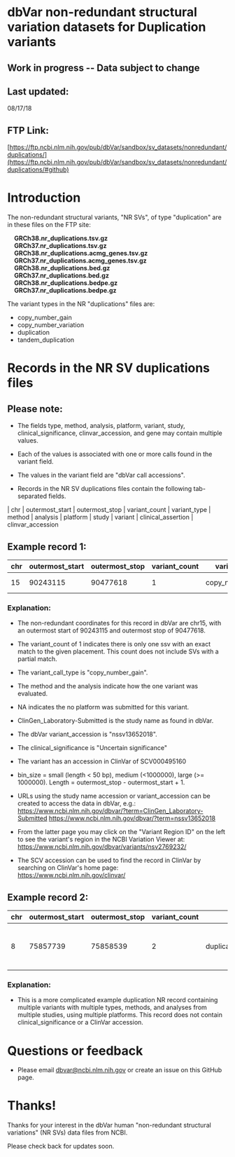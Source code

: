 # dbVar non-redundant structural variation datasets for Duplication variants

## Work in progress -- Data subject to change

## Last updated:
08/17/18

## FTP Link:

[https://ftp.ncbi.nlm.nih.gov/pub/dbVar/sandbox/sv_datasets/nonredundant/duplications/](https://ftp.ncbi.nlm.nih.gov/pub/dbVar/sandbox/sv_datasets/nonredundant/duplications/#github)

# Introduction

The non-redundant structural variants, "NR SVs", of type "duplication" are in
these files on the FTP site:

&nbsp;&nbsp;&nbsp;&nbsp;__GRCh38.nr_duplications.tsv.gz__   
&nbsp;&nbsp;&nbsp;&nbsp;__GRCh37.nr_duplications.tsv.gz__   
&nbsp;&nbsp;&nbsp;&nbsp;__GRCh38.nr_duplications.acmg_genes.tsv.gz__   
&nbsp;&nbsp;&nbsp;&nbsp;__GRCh37.nr_duplications.acmg_genes.tsv.gz__   
&nbsp;&nbsp;&nbsp;&nbsp;__GRCh38.nr_duplications.bed.gz__   
&nbsp;&nbsp;&nbsp;&nbsp;__GRCh37.nr_duplications.bed.gz__   
&nbsp;&nbsp;&nbsp;&nbsp;__GRCh38.nr_duplications.bedpe.gz__   
&nbsp;&nbsp;&nbsp;&nbsp;__GRCh37.nr_duplications.bedpe.gz__   

The variant types in the NR "duplications" files are:

* copy_number_gain
* copy_number_variation
* duplication
* tandem_duplication

# Records in the NR SV duplications files

## Please note:

* The fields type, method, analysis, platform, variant, study, clinical_significance, clinvar_accession, and gene may contain multiple values.
* Each of the values is associated with one or more calls found in the variant field.
* The values in the variant field are "dbVar call accessions".

* Records in the NR SV duplications files contain the following tab-separated fields.

| chr | outermost_start | outermost_stop | variant_count | variant_type | method | analysis | platform | study | variant | clinical_assertion | clinvar_accession


## Example record 1:

chr | outermost_start | outermost_stop | variant_count | variant_type | method | analysis | platform | study | variant | clinical_assertion | clinvar_accession | bin_size
----|-----------------|----------------|---------------|--------------|--------|----------|----------|-------|---------|--------------------|------------------|------
15 | 90243115 | 90477618 | 1 | copy_number_gain | Oligo_aCGH | Probe_signal_intensity | NA | ClinGen_Laboratory-Submitted | nssv13652018 | Uncertain significance | SCV000495160 | medium

### Explanation:

* The non-redundant coordinates for this record in dbVar are chr15, with
an outermost start of 90243115 and outermost stop of 90477618.

* The variant_count of 1 indicates there is only one ssv with an exact match to
the given placement.  This count does not include SVs with a partial match.

* The variant_call_type is "copy_number_gain".

* The method and the analysis indicate how the one variant was evaluated.

* NA indicates the no platform was submitted for this variant.

* ClinGen_Laboratory-Submitted is the study name as found in dbVar.

* The dbVar variant_accession is "nssv13652018".

* The clinical_significance is "Uncertain significance"

* The variant has an accession in ClinVar of SCV000495160

* bin_size = small (length < 50 bp), medium (<1000000), large (>= 1000000). Length = outermost_stop - outermost_start + 1.

* URLs using the study name accession or variant_accession can be created to access the data
in dbVar, e.g.:
https://www.ncbi.nlm.nih.gov/dbvar/?term=ClinGen_Laboratory-Submitted
https://www.ncbi.nlm.nih.gov/dbvar/?term=nssv13652018

* From the latter page you may click on the "Variant Region ID" on the left to see
the variant's region in the NCBI Variation Viewer at:
https://www.ncbi.nlm.nih.gov/dbvar/variants/nsv2769232/

* The SCV accession can be used to find the record in ClinVar by searching on ClinVar's home page:
https://www.ncbi.nlm.nih.gov/clinvar/

## Example record 2:

chr | outermost_start | outermost_stop | variant_count | variant_type | method | analysis | platform | study | variant | clinical_assertion | clinvar_accession | bin_size 
----|-----------------|----------------|---------------|--------------|--------|----------|----------|-------|---------|--------------------|------------------|-----
8 | 75857739 | 75858539 | 2 | duplication;tandem_duplication | Sequencing | Split_read_and_paired-end_mapping;Read_depth_and_paired-end_mapping | Illumina HiSeq X Ten;Illumina HiSeq 2000 | Wong2016;Alsmadi2014 | essv26064592;nssv3988418 |  |  | medium

### Explanation:

* This is a more complicated example duplication NR record containing multiple
variants with multiple types, methods, and analyses from multiple studies, using
multiple platforms.  This record does not contain clinical_significance or a
ClinVar accession.

# Questions or feedback

* Please email dbvar@ncbi.nlm.nih.gov or create an issue on this GitHub page.

# Thanks!

Thanks for your interest in the dbVar human "non-redundant structural variations" (NR SVs)
data files from NCBI.

Please check back for updates soon.
